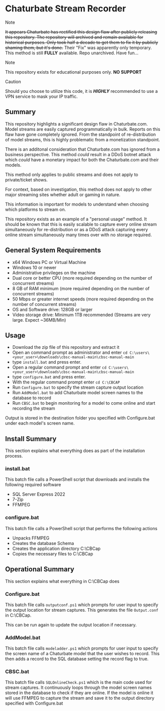# Chaturbate Stream Recorder
> [!NOTE]
> ~~It appears Chaturbate has rectified this design flaw after publicly releasing this repository. The repository will archived and remain available for historical purposes. Only took half a decade to get them to fix it by publicly shaming them, but it's done.~~
> Their "Fix" was apparently only temporary. This method is still **FULLY** available. Repo unarchived. Have fun...

> [!NOTE]
> This repository exists for educational purposes only. **NO SUPPORT**

> [!CAUTION]
> Should you choose to utilize this code, it is _**HIGHLY**_ recommended to use a VPN service to mask your IP traffic.

## Summary
This repository highlights a significant design flaw in Chaturbate.com. Model streams are easily captured programmatically in bulk. Reports on this flaw have gone completely ignored. From the standpoint of re-distribution of model streams, this is highly problematic from a monetization standpoint.

There is an additonal consideration that Chaturbate.com has ignored from a business perspective. This method _could_ result in a DDoS botnet attack which _could_ have a monetary impact for both the Chaturbate.com and their models.

This method only applies to public streams and does not apply to private/ticket shows.

For context, based on investigation, this method does not apply to other major streaming sites whether adult or gaming in nature.

This information is important for models to understand when choosing which platforms to stream on.

This repository exists as an example of a "personal usage" method. It should be known that this is easily scalable to capture every online stream simultaneously for re-distribution or as a DDoS attack capturing every online stream simultaneously many times over with no storage required.

## General System Requirements
* x64 Windows PC or Virtual Machine
* Windows 10 or newer
* Administrative privileges on the machine
* Dual core or better CPU (more required depending on the number of concurrent streams)
* 8 GB of RAM minimum (more required depending on the number of concurrent streams)
* 50 Mbps or greater internet speeds (more required depending on the number of concurrent streams)
* OS and Software drive: 128GB or larger
* Video storage drive: Minimum 1TB recommended (Streams are very large. Expect ~36MB/Min)

## Usage
* Download the zip file of this repository and extract it
* Open an command prompt as administrator and enter ```cd C:\users\<your_user>\downloads\cbsc-manual-main\cbsc-manual-main```
* type `install.bat` and press enter.
* Open a regular command prompt and enter ```cd C:\users\<your_user>\downloads\cbsc-manual-main\cbsc-manual-main```
* type `configure.bat` and press enter.
* With the regular command prompt enter ```cd C:\CBCAP```
* Run ```Configure.bat``` to specify the stream capture output location
* Run ```AddModel.bat``` to add Chaturbate model screen names to the database to record
* Run ```CBSC.bat``` to begin monitoring for a model to come online and start recording the stream

Output is stored in the destination folder you specified with Configure.bat under each model's screen name.

## Install Summary
This section explains what everything does as part of the installation process.

### install.bat
This batch file calls a PowerShell script that downloads and installs the following required software
* SQL Server Express 2022
* 7-Zip
* FFMPEG

### configure.bat
This batch file calls a PowerShell script that performs the following actions
* Unpacks FFMPEG
* Creates the database Schema
* Creates the application directory C:\CBCap
* Copies the necessary files to C:\CBCap

## Operational Summary
This section explains what everything in C:\CBCap does

### Configure.bat
This batch file calls `outputconf.ps1` which prompts for user input to specify the output location for stream captures. This generates the file `Output.conf` in C:\CBCap.

This can be run again to update the output location if necessary.

### AddModel.bat
This batch file calls `modeladder.ps1` which prompts for user input to specify the screen name of a Chaturbate model that the user wishes to record. This then adds a record to the SQL database setting the record flag to true.

### CBSC.bat
This batch file calls `SQLOnlineCheck.ps1` which is the main code used for stream captures. It continuously loops through the model screen names stored in the database to check if they are online. If the model is online it will use FFMPEG to capture the stream and save it to the output directory specified with Configure.bat
